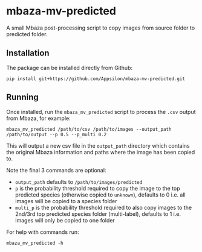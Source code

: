 # mbaza-mv-predicted

A small Mbaza post-processing script to copy images from source folder to predicted folder.

## Installation

The package can be installed directly from Github:

```
pip install git+https://github.com/Appsilon/mbaza-mv-predicted.git
```

## Running

Once installed, run the `mbaza_mv_predicted` script to process the `.csv` output from Mbaza, for example:

```
mbaza_mv_predicted /path/to/csv /path/to/images --output_path /path/to/output --p 0.5 --p_multi 0.2
```

This will output a new csv file in the `output_path` directory which contains the original Mbaza information and paths where the image has been copied to.

Note the final 3 commands are optional:

- `output_path` defaults to `/path/to/images/predicted`
- `p` is the probability threshold required to copy the image to the top predicted species (otherwise copied to `unknown`), defaults to 0 i.e. all images will be copied to a species folder
- `multi_p` is the probability threshold required to also copy images to the 2nd/3rd top predicted species folder (multi-label), defaults to 1 i.e. images will only be copied to one folder

For help with commands run:

```
mbaza_mv_predicted -h
```